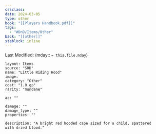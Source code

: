 ```yaml
---
cssclass: 
date: 2024-03-05
type: other
book: "[[Players Handbook.pdf]]"
tags:
  - "#DnD/Items/Other"
back: "[[other]]"
stablock: inline
---
```

Last Modified: (mday:: `= this.file.mday`)


```statblock
layout: Items
source: "SRD"
name: "Little Riding Hood"
image: 
category: "Other"
cost: "1.0 gp"
rarity: "mundane"

ac: ""

damage: ""
damage_type: ""
properties: ""

description: "A bright red hooded cape sized for a child, spattered with dried blood."
```